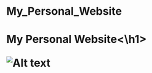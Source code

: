 # My_Personal_Website
<h1>My Personal Website<\h1>

  ![Alt text](http://mahipersonal.herokuapp.com/?raw=true "Title")
